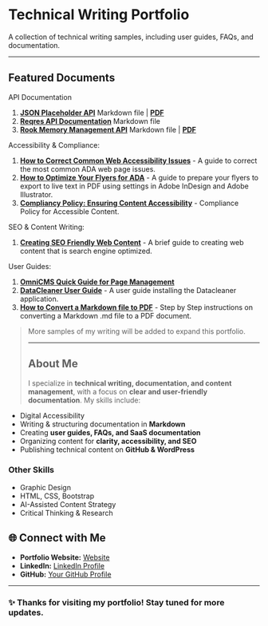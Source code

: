 # Technical Writing Portfolio
A collection of technical writing samples, including user guides, FAQs, and documentation.

---

## Featured Documents

API Documentation

1. **[JSON Placeholder API](./JSONPlaceholder-API-Documnetation.md)** Markdown file | **[PDF](./json-placeholder-api-doc.pdf)** 
2. **[Reqres API Documentation](./Reqres-API-Documentation.md)** Markdown file 
3. **[Rook Memory Management API](./Rook-API-Internal-Memory-Management-System.md)** Markdown file | **[PDF](./Rook-API-Internal-Memory-Mangement-System.pdf)**

Accessibility & Compliance:

1. **[How to Correct Common Web Accessibility Issues](./ada-common-issues.md)** - A guide to correct the most common ADA web page issues.
2. **[How to Optimize Your Flyers for ADA](./flyers)** - A guide to prepare your flyers to export to live text in PDF using settings in Adobe InDesign and Adobe Illustrator.
3. **[Compliancy Policy: Ensuring Content Accessibility](./content-accessibility.md)** - Compliance Policy for Accessible Content. 


SEO & Content Writing:

1. **[Creating SEO Friendly Web Content](./seo-content.md)** - A brief guide to creating web content that is search engine optimized.


User Guides:
1. **[OmniCMS Quick Guide for Page Management](https://github.com/cdpearsontx/cms-quick-reference/blob/main/content-management.md)**
2. **[DataCleaner User Guide](./datacleaner-user-guide.md)** - A user guide installing the Datacleaner application. 
4. **[How to Convert a Markdown file to PDF](./markdown-to-pdf)** - Step by Step instructions on converting a Markdown .md file to a PDF document.




 > More samples of my writing will be added to expand this portfolio.
>
> ---
>
> ## About Me
>
>I specialize in **technical writing, documentation, and content management**, with a focus on **clear and user-friendly documentation**. My skills include:

- Digital Accessibility 
- Writing & structuring documentation in **Markdown**  
- Creating **user guides, FAQs, and SaaS documentation**  
- Organizing content for **clarity, accessibility, and SEO**  
- Publishing technical content on **GitHub & WordPress**

### Other Skills

- Graphic Design
- HTML, CSS, Bootstrap
- AI-Assisted Content Strategy 
- Critical Thinking & Research

## 🌐 Connect with Me

- **Portfolio Website:** [Website](https://cdpearsonwrites.wordpress.com/)  
- **LinkedIn:** [LinkedIn Profile](https://www.linkedin.com/in/cherilyn-pearson-9242448/)  
- **GitHub:** [Your GitHub Profile](https://github.com/cdpearsontx)  

---

### ✨ Thanks for visiting my portfolio! Stay tuned for more updates.
